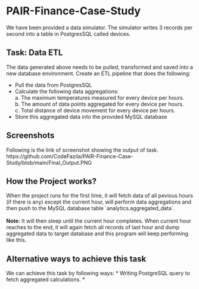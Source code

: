 <h1> PAIR-Finance-Case-Study </h1>
We have been provided a data simulator. The simulator writes 3 records per second into a table in PostgresSQL called devices.

<h2> Task: Data ETL </h2>
The data generated above needs to be pulled, transformed and saved into a new database environment. Create an ETL pipeline that does the following:

* Pull the data from PostgresSQL
* Calculate the following data aggregations:<br>
a. The maximum temperatures measured for every device per hours.<br>
b. The amount of data points aggregated for every device per hours.<br>
c. Total distance of device movement for every device per hours.
* Store this aggregated data into the provided MySQL database

<h2> Screenshots </h2>
Following is the link of screenshot showing the output of task.<br>
https://github.com/CodeFazila/PAIR-Finance-Case-Study/blob/main/Final_Output.PNG

<h2> How the Project works? </h2>
When the project runs for the first time, it will fetch data of all pevious hours (if there is any) except the current hour, will perform data aggregations and then push to the MySQL database table `analytics.aggregated_data`.<br><br>
<b>Note:</b> It will then sleep until the current hour completes. When current hour reaches to the end, it will again fetch all records of last hour and dump aggregated data to target database and this program will keep performing like this.  

<h2> Alternative ways to achieve this task </h2>
We can achieve this task by following ways:
* Writing PostgreSQL query to fetch aggregated calculations.
* 
